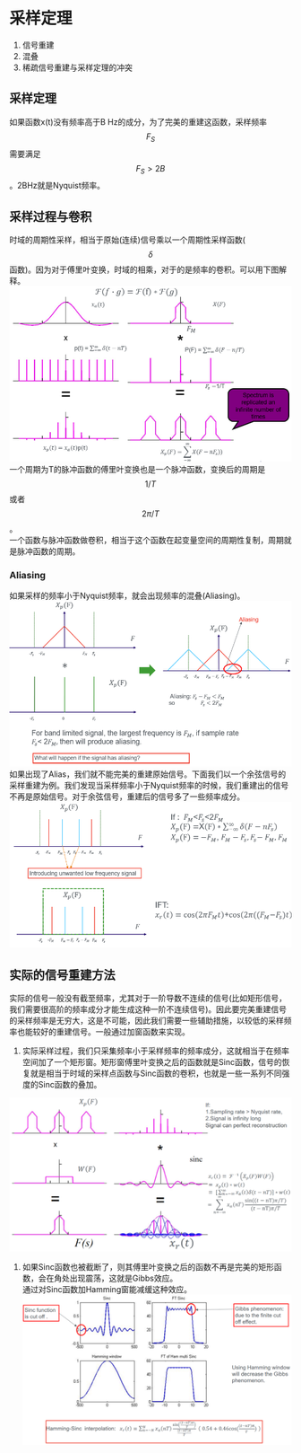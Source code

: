 # 采样定理

1. 信号重建
2. 混叠
3. 稀疏信号重建与采样定理的冲突

## 采样定理

如果函数x\(t\)没有频率高于B Hz的成分，为了完美的重建这函数，采样频率$$F_S$$需要满足$$F_S > 2B$$。2BHz就是Nyquist频率。

## 采样过程与卷积

时域的周期性采样，相当于原始\(连续\)信号乘以一个周期性采样函数\($$\delta$$函数\)。因为对于傅里叶变换，时域的相乘，对于的是频率的卷积。可以用下图解释。  
![](/assets/sampling.png)  
一个周期为T的脉冲函数的傅里叶变换也是一个脉冲函数，变换后的周期是$$1/T$$或者$$2\pi/T$$。  
一个函数与脉冲函数做卷积，相当于这个函数在起变量空间的周期性复制，周期就是脉冲函数的周期。

### Aliasing

如果采样的频率小于Nyquist频率，就会出现频率的混叠\(Aliasing\)。  
![](/assets/Aliasing.png)  
如果出现了Alias，我们就不能完美的重建原始信号。下面我们以一个余弦信号的采样重建为例。我们发现当采样频率小于Nyquist频率的时候，我们重建出的信号不再是原始信号。对于余弦信号，重建后的信号多了一些频率成分。  
![](/assets/signal_recover.png)

## 实际的信号重建方法

实际的信号一般没有截至频率，尤其对于一阶导数不连续的信号\(比如矩形信号，我们需要很高阶的频率成分才能生成这种一阶不连续信号\)。因此要完美重建信号的采样频率是无穷大，这是不可能，因此我们需要一些辅助措施，以较低的采样频率也能较好的重建信号。一般通过加窗函数来实现。  
1. 实际采样过程，我们只采集频率小于采样频率的频率成分，这就相当于在频率空间加了一个矩形窗。矩形窗傅里叶变换之后的函数就是Sinc函数，信号的恢复就是相当于时域的采样点函数与Sinc函数的卷积，也就是一些一系列不同强度的Sinc函数的叠加。

![](/assets/signal_reconstruct_rect.png)

1. 如果Sinc函数也被截断了，则其傅里叶变换之后的函数不再是完美的矩形函数，会在角处出现震荡，这就是Gibbs效应。  
   通过对Sinc函数加Hamming窗能减缓这种效应。  
   ![](/assets/Hamming_Gibbs.png)  



